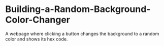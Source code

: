 # Building-a-Random-Background-Color-Changer
A webpage where clicking a button changes the background to a random color and shows its hex code.
